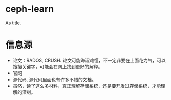 # ceph-learn
As title.

# 信息源
* 论文：RADOS, CRUSH. 论文可能晦涩难懂，不一定非要在上面花力气，可以搜搜关键字，可能会在网上找到更好的解释。
* 官网
* 源代码, 源代码里面也有许多不错的文档。
* 虽然，读了这么多材料，真正理解存储系统，还是要开发过存储系统，才能理解的深刻。
